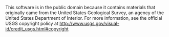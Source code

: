 This software is in the public domain because it contains materials that originally came from the United States Geological Survey, an agency of the United States Department of Interior. 
For more information, see the official USGS copyright policy at http://www.usgs.gov/visual-id/credit_usgs.html#copyright
